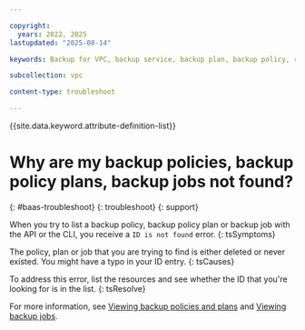 ```yaml
---

copyright:
  years: 2022, 2025
lastupdated: "2025-08-14"

keywords: Backup for VPC, backup service, backup plan, backup policy, restore, restore volume, restore data

subcollection: vpc

content-type: troubleshoot

---
```


{{site.data.keyword.attribute-definition-list}}

# Why are my backup policies, backup policy plans, backup jobs not found?
{: #baas-troubleshoot}
{: troubleshoot}
{: support}

When you try to list a backup policy, backup policy plan or backup job with the API or the CLI, you receive a `ID is not found` error.
{: tsSymptoms}

The policy, plan or job that you are trying to find is either deleted or never existed. You might have a typo in your ID entry.
{: tsCauses}

To address this error, list the resources and see whether the ID that you're looking for is in the list.
{: tsResolve}

For more information, see [Viewing backup policies and plans](/docs/vpc?topic=vpc-backup-view-policies) and [Viewing backup jobs](/docs/vpc?topic=vpc-backup-view-policy-jobs).
